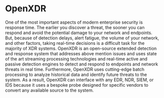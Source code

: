# OpenXDR
One of the most important aspects of modern enterprise security is response time. The earlier you discover a threat, the sooner you can respond and avoid the potential damage to your network and endpoints. But, because of detection delays, alert fatigue, the volume of your network, and other factors, taking real-time decisions is a difficult task for the majority of XDR systems. OpenXDR is an open-source extended detection and response system that addresses above mention issues and uses state of the art streaming processing technologies and real-time active and passive detection engines to detect and respond to endpoints and network threats in real time.  Furthermore, OpenXDR uses cutting-edge batch processing to analyze historical data and identify future threats to the system.  As a result, OpenXDR can interface with any EDR, NDR, SIEM, or IDS because it uses a bespoke probe designed for specific vendors to convert any available source to the system.
